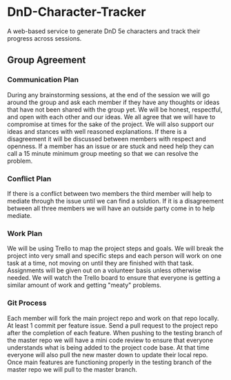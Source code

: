 # DnD-Character-Tracker
A web-based service to generate DnD 5e characters and track their progress across sessions.

## Group Agreement
### Communication Plan
During any brainstorming sessions, at the end of the session we will go around the group and ask each member if they have any thoughts or ideas that have not been shared with the group yet. We will be honest, respectful, and open with each other and our ideas. We all agree that we will have to compromise at times for the sake of the project. We will also support our ideas and stances with well reasoned explanations. If there is a disagreement it will be discussed between members with respect and openness. If a member has an issue or are stuck and need help they can call a 15 minute minimum group meeting so that we can resolve the problem.
### Conflict Plan
If there is a conflict between two members the third member will help to mediate through the issue until we can find a solution. If it is a disagreement between all three members we will have an outside party come in to help mediate.
### Work Plan
We will be using Trello to map the project steps and goals. We will break the project into very small and specific steps and each person will work on one task at a time, not moving on until they are finished with that task. Assignments will be given out on a volunteer basis unless otherwise needed. We will watch the Trello board to ensure that everyone is getting a similar amount of work and getting "meaty" problems.
### Git Process
Each member will fork the main project repo and work on that repo locally. At least 1 commit per feature issue. Send a pull request to the project repo after the completion of each feature. When pushing to the testing branch of the master repo we will have a mini code review to ensure that everyone understands what is being added to the project code base. At that time everyone will also pull the new master down to update their local repo. Once main features are functioning properly in the testing branch of the master repo we will pull to the master branch.
